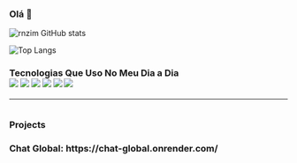 ### Olá 👋
![rnzim GitHub stats](https://github-readme-stats.vercel.app/api?username=rnzim&show_icons=true&bg_color=00000000)


![Top Langs](https://github-readme-stats.vercel.app/api/top-langs/?username=rnzim&hide_progress=false)

<h3>Tecnologias Que Uso No Meu Dia a Dia
<br>
<img src="https://img.shields.io/badge/JavaScript-F7DF1E?style=for-the-badge&logo=javascript&logoColor=black">
</img>
 <img src="https://img.shields.io/badge/Node.js-43853D?style=for-the-badge&logo=node.js&logoColor=white"></img>
 <img src="https://img.shields.io/badge/Vue.js-35495E?style=for-the-badge&logo=vue.js&logoColor=4FC08D"></img>
 <img src="https://img.shields.io/badge/Express.js-404D59?style=for-the-badge"></img>
 <img src="https://img.shields.io/badge/sequelize-323330?style=for-the-badge&logo=sequelize&logoColor=blue"></img>
 <img src="https://img.shields.io/badge/MySQL-00000F?style=for-the-badge&logo=mysql&logoColor=white"></img>
<hr>  
  <br>
Projects 
<br>
<h3>Chat Global: https://chat-global.onrender.com/
